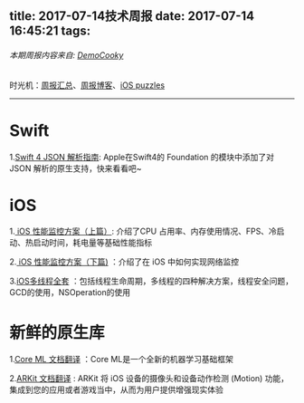 title: 2017-07-14技术周报
date: 2017-07-14 16:45:21
tags:
---

###### 本期周报内容来自: [DemoCooky](https://github.com/DemoCooky)
时光机：[周报汇总](https://github.com/BaiduHiDeviOS/iOS-Tech-Weekly)、[周报博客](http://baiduhidevios.github.io/)、[iOS puzzles](https://github.com/BaiduHiDeviOS/iOS-puzzles)

---
# Swift
1.[Swift 4 JSON 解析指南](http://www.cocoachina.com/swift/20170630/19691.html): Apple在Swift4的 Foundation 的模块中添加了对 JSON 解析的原生支持，快来看看吧~
# iOS

1.[ iOS 性能监控方案（上篇）](http://www.cocoachina.com/ios/20170629/19680.html): 介绍了CPU 占用率、内存使用情况、FPS、冷启动、热启动时间，耗电量等基础性能指标

2.[ iOS 性能监控方案（下篇)](http://www.cocoachina.com/ios/20170630/19683.html) ：介绍了在 iOS 中如何实现网络监控

3.[iOS多线程全套](http://www.cocoachina.com/ios/20170707/19769.html) ：包括线程生命周期，多线程的四种解决方案，线程安全问题，GCD的使用，NSOperation的使用

# 新鲜的原生库


1.[Core ML 文档翻译](http://www.jianshu.com/p/6c2dff59eaaf) ：Core ML是一个全新的机器学习基础框架

2.[ARKit 文档翻译](http://www.jianshu.com/p/93173062ebb4) : ARKit 将 iOS 设备的摄像头和设备动作检测 (Motion) 功能，集成到您的应用或者游戏当中，从而为用户提供增强现实体验



